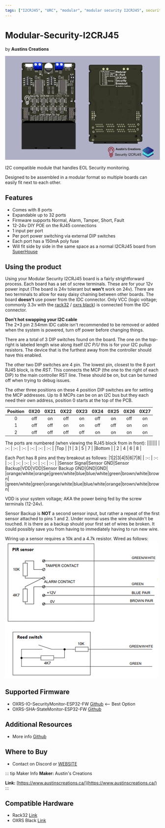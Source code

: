 ```yaml
---
tags: ["I2CRJ45", "URC", "modular", "modular security I2CRJ45", security]
---
```

# Modular-Security-I2CRJ45
<p class="maker">by <b>Austins Creations</b></p>

<!-- Board Image -->
![Austins Creations Modular Security I2CRJ45](/images/austins-creations/modular_security_I2CRJ45.jpg)

<!-- Board Description -->
I2C compatible module that handles EOL Security monitoring.

Designed to be assembled in a modular format so multiple boards can easily fit next to each other.

## Features
- Comes with 8 ports
- Expandable up to 32 ports
- Firmware supports Normal, Alarm, Tamper, Short, Fault
- 12-24v DIY POE on the RJ45 connections
- 1 input per port
- Per port power switching via external DIP switches
- Each port has a 150mA poly fuse
- Will fit side by side in the same space as a normal I2CRJ45 board from [SuperHouse](/docs/hardware/input-devices/I2CRJ45.md)

## Using the product
Using your Modular Security I2CRJ45 board is a fairly strightforward process. Each board has a set of screw terminals. These are for your 12v power input (The board is 24v tolerant but **won't** work on 24v). There are two terminals to allow for easy daisy chaining between other boards. The board **doesn't** use power from the IDC connector. Only VCC (logic voltage; commonly 3.3v with the [rack32](/docs/hardware/controllers/rack32.md) / [oxrs black](/docs/hardware/controllers/oxrs-black.md)) is connected from the IDC connector.

**Don't hot swapping your I2C cable**<br />
The 2*3 pin 2.54mm IDC cable isn't recommended to be removed or added when the system is powered, turn off power before changing things.

There are a total of 3 DIP switches found on the board. The one on the top-right is labeled length wise along itself *I2C P/U* this is for your I2C pullup resistors. The device that is the furthest away from the controller should have this enabled.

The other two DIP switches are 4 pin. The lowest pin, closest to the 8 port RJ45 block, is the *RST*. This connects the MCP (the one to the right of each DIP) to the main controller RST line. These should be on, but can be turned off when trying to debug issues.

The other three positions on these 4 position DIP switches are for setting the MCP addresses. Up to 8 MCPs can be on an I2C bus but they each need their own address, position 0 starts at the top of the PCB.

| Position | 0X20 | 0X21 | 0X22 | 0X23 | 0X24 | 0X25 | 0X26 | 0X27 |
| :-: | :-: | :-: | :-: | :-: | :-: | :-: | :-: | :-: |
| 0 | off | on | off | on | off | on | off | on |
| 1 | off | off | on | on | off | off | on | on |
| 2 | off | off | off | off | on | on | on | on |

The ports are numbered (when viewing the RJ45 block from in front):
|||||||
| :-: | :-: | :-: | :-: | :-: | :-: |
|Top | |1 | 3 | 5 | 7 |
|Bottom | | 2 | 4 | 6 | 8 |

Each Port has 8 pins and they breakout as follows:
|1|2|3|4|5|6|7|8|
| :-: | :-: | :-: | :-: | :-: | :-: | :-: | :-: |
|Sensor Signal|Sensor GND|Sensor Backup|VDD|VDD|Sensor Backup GND|GND|GND|
|orange/white|orange|green/white|blue|blue/white|green|brown/white|brown|
|green/white|green|orange/white|blue|blue/white|orange|brown/white|brown|

VDD is your system voltage; AKA the power being fed by the screw terminals (12-24v).

Sensor Backup is **NOT** a second sensor input, but rather a repeat of the first sensor attached to pins 1 and 2. Under normal uses the wire shouldn't be touched. It is there as a backup should your first set of wires be broken. It could possibly save you from having to immediately having to run new wire.

Wiring up a sensor requires a 10k and a 4.7k resistor. Wired as follows:<br />
![State Monitor Security Sensor circuit diagram](/images/security-circuit-diagram.png)

## Supported Firmware
- OXRS-IO-SecurityMonitor-ESP32-FW [Github](https://github.com/austinscreations/OXRS-AC-SecurityMonitor-ESP32-FW) <-- Best Option
- OXRS-SHA-StateMonitor-ESP32-FW [Github](https://github.com/SuperHouse/OXRS-SHA-StateMonitor-ESP32-FW)

## Additional Resources
- More info [Github](https://github.com/austinscreations/oxrs-security-module)

## Where to Buy
- Contact on Discord or [WEBSITE](https://www.austinscreations.ca/)

<!-- ## FAQs
:::
TODO - to supply some FAQ's
::: -->

::: tip Maker Info
**Maker:** Austin's Creations

**Link:** [https://www.austinscreations.ca/](https://www.austinscreations.ca/)
:::

## Compatible Hardware
- Rack32 [Link](/docs/hardware/controllers/rack32.md)
- OXRS Black [Link](/docs/hardware/controllers/oxrs-black.md)
